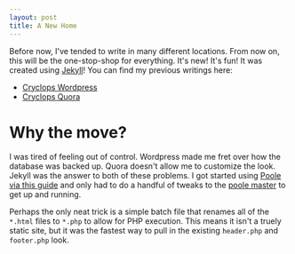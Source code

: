 ```yaml
---
layout: post
title: A New Home
---
```


Before now, I've tended to write in many different locations. From now on, this will be the one-stop-shop for everything. It's new! It's fun! It was created using [Jekyll](http://jekyllrb.com/)! You can find my previous writings here:

* [Cryclops Wordpress](http://cryclops.com/)
* [Cryclops Quora](http://cryclops.quora.com/)

# Why the move?

I was tired of feeling out of control. Wordpress made me fret over how the database was backed up. Quora doesn't allow me to customize the look. Jekyll was the answer to both of these problems. I got started using [Poole via this guide](http://joshualande.com/jekyll-github-pages-poole/) and only had to do a handful of tweaks to the [poole master](https://github.com/poole/poole) to get up and running.

Perhaps the only neat trick is a simple batch file that renames all of the `*.html` files to `*.php` to allow for PHP execution. This means it isn't a truely static site, but it was the fastest way to pull in the existing `header.php` and `footer.php` look.